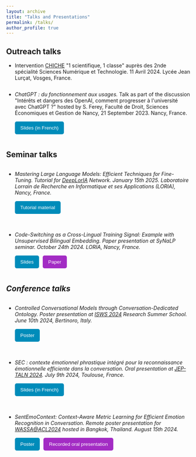 ```yaml
---
layout: archive
title: "Talks and Presentations"
permalink: /talks/
author_profile: true
---
```


<style>
    form button {
        background-color: #008CBA;
        color: white;
        padding: 10px 15px;
        border: none;
        border-radius: 5px;
        cursor: pointer;
    }

    form:nth-child(2) button {
        background-color: #A32CC4;
    }

    .talk-container {
        display: flex;
        flex-direction: column;
        margin-bottom: 20px;
    }

    .talk-container p {
        margin-bottom: 10px;
    }

    .button-container {
        display: flex;
        gap: 10px;
        margin-top: 5px;
    }
</style>

## Outreach talks

- Intervention [CHICHE](https://chiche-snt.fr/) "1 scientifique, 1 classe" auprès des 2nde spécialité Sciences Numérique et Technologie. 11 Avril 2024. Lycée Jean Lurçat, Vosges, France.

- <div class="talk-container">
    <p><i>ChatGPT : du fonctionnement aux usages.</i> Talk as part of the discussion "Intérêts et dangers des OpenAI, comment progresser à l'université avec ChatGPT ?" hosted by S. Ferey, Faculté de Droit, Sciences Économiques et Gestion de Nancy, 21 September 2023. Nancy, France.</p>
    <div class="button-container">
        <form action="https://drive.google.com/file/d/19kZ_4UT4ei-NLnZlEwnvWbfP2nGsgAXz/view?usp=drive_link" method="get" target="_blank">
            <button type="submit">Slides (in French)</button>
        </form>
    </div>
  </div>

## Seminar talks

- <div class="talk-container">
    <p><i>Mastering Large Language Models: Efficient Techniques for Fine-Tuning. Tutorial for <a href="https://deeploria.netlify.app/">DeepLorIA</a> Network. January 15th 2025. Laboratoire Lorrain de Recherche en Informatique et ses Applications (LORIA), Nancy, France.</p>
    <div class="button-container">
        <form action="https://github.com/B-Gendron/tutorial-deeploria" method="get" target="_blank">
            <button type="submit">Tutorial material</button>
        </form>
    </div>
  </div>

- <div class="talk-container">
    <p><i>Code-Switching as a Cross-Lingual Training Signal: Example with Unsupervised Bilingual Embedding</i>. Paper presentation at SyNaLP seminar. October 24th 2024. LORIA, Nancy, France.</p>
    <div class="button-container">
        <form action="https://github.com/B-Gendron/coswitchmap/tree/main" method="get" target="_blank">
            <button type="submit">Slides</button>
        </form>
        <form action="https://b-gendron.github.io/publications/publications-2/" method="get" target="_blank">
            <button type="submit">Paper</button>
        </form>
    </div>
  </div>

## Conference talks

- <div class="talk-container">
    <p><i>Controlled Conversational Models through Conversation-Dedicated Ontology</i>. Poster presentation at <a href="https://2024.semanticwebschool.org/">ISWS 2024</a> Research Summer School. June 10th 2024, Bertinoro, Italy.</p>
    <div class="button-container">
        <form action="https://github.com/B-Gendron/isws-poster" method="get" target="_blank">
            <button type="submit">Poster</button>
        </form>
    </div>
  </div>

- <div class="talk-container">
    <p><i>SEC : contexte émotionnel phrastique intégré pour la reconnaissance émotionnelle efficiente dans la conversation</i>. Oral presentation at <a href="https://jep-taln2024.sciencesconf.org/resource/page/id/4">JEP-TALN 2024</a>. July 9th 2024, Toulouse, France.</p>
    <div class="button-container">
        <form action="https://github.com/B-Gendron/taln-sec" method="get" target="_blank">
            <button type="submit">Slides (in French)</button>
        </form>
    </div>
  </div>

- <div class="talk-container">
    <p><i>SentEmoContext: Context-Aware Metric Learning for Efficient Emotion Recognition in Conversation</i>. Remote poster presentation for <a href="https://workshop-wassa.github.io/">WASSA@ACL2024</a> hosted in Bangkok, Thailand. August 15th 2024.</p>
    <div class="button-container">
        <form action="https://github.com/B-Gendron/wassa-poster/tree/main" method="get" target="_blank">
            <button type="submit">Poster</button>
        </form>
        <form action="https://underline.io/lecture/104199-sec-context-aware-metric-learning-for-efficient-emotion-recognition-in-conversation" method="get" target="_blank">
            <button type="submit">Recorded oral presentation</button>
        </form>
    </div>
  </div>
